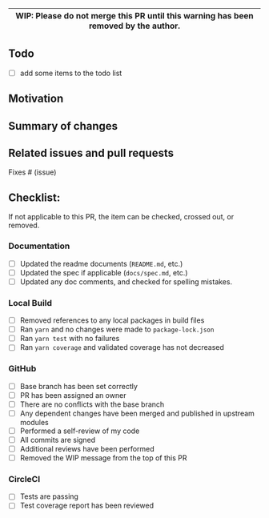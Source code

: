| WIP: Please do not merge this PR until this warning has been removed by the author. |
| --- |

## Todo

 - [ ] add some items to the todo list

## Motivation

## Summary of changes

## Related issues and pull requests

Fixes # (issue)

## Checklist:

If not applicable to this PR, the item can be checked, crossed out, or removed.

### Documentation

- [ ] Updated the readme documents (`README.md`, etc.)
- [ ] Updated the spec if applicable (`docs/spec.md`, etc.)
- [ ] Updated any doc comments, and checked for spelling mistakes.

### Local Build

- [ ] Removed references to any local packages in build files
- [ ] Ran `yarn` and no changes were made to `package-lock.json`
- [ ] Ran `yarn test` with no failures
- [ ] Ran `yarn coverage` and validated coverage has not decreased

### GitHub

- [ ] Base branch has been set correctly
- [ ] PR has been assigned an owner
- [ ] There are no conflicts with the base branch
- [ ] Any dependent changes have been merged and published in upstream modules
- [ ] Performed a self-review of my code
- [ ] All commits are signed
- [ ] Additional reviews have been performed
- [ ] Removed the WIP message from the top of this PR

### CircleCI

- [ ] Tests are passing
- [ ] Test coverage report has been reviewed
